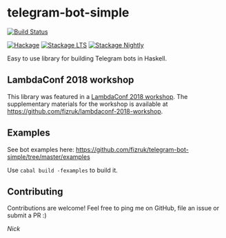 # telegram-bot-simple

[![Build Status](https://travis-ci.org/fizruk/telegram-bot-simple.svg?branch=master)](https://travis-ci.org/fizruk/telegram-bot-simple)

[![Hackage](https://img.shields.io/hackage/v/telegram-bot-simple.svg)](http://hackage.haskell.org/package/telegram-bot-simple)
[![Stackage LTS](http://stackage.org/package/telegram-bot-simple/badge/lts)](http://stackage.org/lts/package/telegram-bot-simple)
[![Stackage Nightly](http://stackage.org/package/telegram-bot-simple/badge/nightly)](http://stackage.org/nightly/package/telegram-bot-simple)

Easy to use library for building Telegram bots in Haskell.

## LambdaConf 2018 workshop

This library was featured in a [LambdaConf 2018 workshop](https://lambdaconf2018.dryfta.com/en/program-schedule/program/32/building-a-telegram-bot-in-haskell).
The supplementary materials for the workshop is available at https://github.com/fizruk/lambdaconf-2018-workshop.

## Examples

See bot examples here: https://github.com/fizruk/telegram-bot-simple/tree/master/examples

Use `cabal build -fexamples` to build it.
## Contributing

Contributions are welcome!
Feel free to ping me on GitHub, file an issue or submit a PR :)

_Nick_
